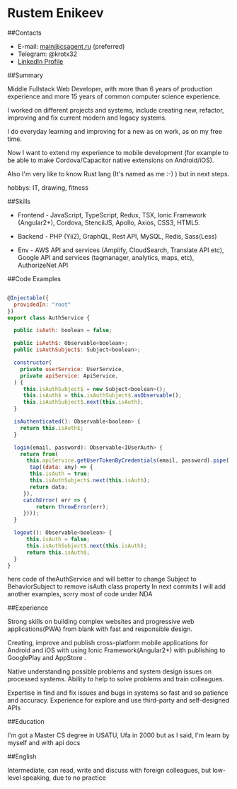 # Rustem Enikeev

##Contacts

- E-mail: main@csagent.ru (preferred)
- Telegram: @krotx32
- [LinkedIn Profile](https://www.linkedin.com/in/rustem-enikeev/)

##Summary

Middle Fullstack Web Developer, with more than 6 years of production experience
 and more 15 years of common computer science experience.

I worked on different projects and systems, include creating new, refactor, improving and fix current modern and legacy systems.

I do everyday learning and improving for a new as on work, as on my free time. 

Now I want to extend my experience to mobile
development (for example to be able to make Cordova/Capacitor native extensions on Android/iOS).

Also I'm very like to know Rust lang (It's named as me  :-) ) but in next steps.

hobbys: IT, drawing, fitness

##Skills

- Frontend - JavaScript, TypeScript, Redux, TSX, Ionic Framework (Angular2+), Cordova, StencilJS, Apollo, Axios, CSS3, HTML5.

- Backend - PHP (Yii2), GraphQL, Rest API, MySQL, Redis, Sass(Less)

- Env - AWS API and services (Amplify, CloudSearch, Translate API etc), Google API and services 
(tagmanager, analytics, maps, etc), AuthorizeNet API


##Code Examples

```javascript

@Injectable({
  providedIn: "root"
})
export class AuthService {

  public isAuth: boolean = false;

  public isAuth$: Observable<boolean>;
  public isAuthSubject$: Subject<boolean>;

  constructor(
    private userService: UserService,
    private apiService: ApiService,
  ) {
     this.isAuthSubject$ = new Subject<boolean>();
     this.isAuth$ = this.isAuthSubject$.asObservable();
     this.isAuthSubject$.next(this.isAuth);
  }

  isAuthenticated(): Observable<boolean> {
    return this.isAuth$;
  }

  login(email, password): Observable<IUserAuth> {
    return from(
      this.apiService.getUserTokenByCredentials(email, password).pipe(
       tap((data: any) => {
       this.isAuth = true;
       this.isAuthSubject$.next(this.isAuth);
       return data;
     }),
     catchError( err => {
         return throwError(err);
     })));
  }

  logout(): Observable<boolean> {
      this.isAuth = false;
      this.isAuthSubject$.next(this.isAuth);
      return this.isAuth$;
  }
}
```
here code of theAuthService and will better to change Subject to BehaviorSubject to remove isAuth class property
In next commits I will add another examples, sorry most of code under NDA

##Experience

Strong skills on building complex websites and progressive web applications(PWA) from blank 
with fast and responsible design.

Creating, improve and publish cross-platform mobile applications for Android and iOS with using Ionic Framework(Angular2+) 
with publishing to GooglePlay and AppStore  .

Native understanding possible problems and system design issues on processed systems.
Ability to help to solve problems and train colleagues.

Expertise in find and fix issues and bugs in systems so fast and so patience and accuracy.
Experience for explore and use third-party and self-designed APIs


##Education

I'm got a Master CS degree in USATU, Ufa in 2000
but as I said, I'm learn by myself and with api docs

##English

Intermediate, can read, write and discuss with foreign colleagues, but low-level speaking, due to no practice


